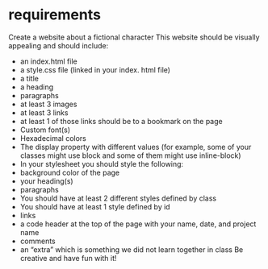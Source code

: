 # requirements
Create a website about a fictional character This website should be visually appealing
and should include:
- an index.html file
- a style.css file (linked in your index. html file)
- a title
- a heading
- paragraphs
- at least 3 images
- at least 3 links
- at least 1 of those links should be to a bookmark on the page
- Custom font(s)
- Hexadecimal colors
- The display property with different values (for example, some of your classes
might use block and some of them might use inline-block)
- In your stylesheet you should style the following:
- background color of the page
- your heading(s)
- paragraphs
- You should have at least 2 different styles defined by class
- You should have at least 1 style defined by id
- links
- a code header at the top of the page with your name, date, and project name
- comments
- an “extra” which is something we did not learn together in class
Be creative and have fun with it!
